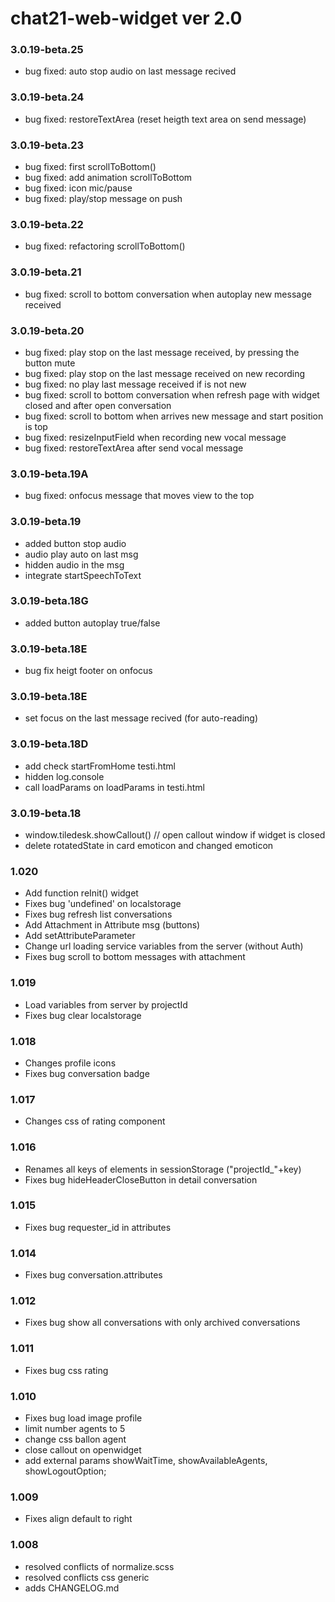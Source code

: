 # chat21-web-widget ver 2.0

### 3.0.19-beta.25
- bug fixed: auto stop audio on last message recived

### 3.0.19-beta.24
- bug fixed: restoreTextArea (reset heigth text area on send message)

### 3.0.19-beta.23
- bug fixed: first scrollToBottom() 
- bug fixed: add animation scrollToBottom
- bug fixed: icon mic/pause 
- bug fixed: play/stop message on push

### 3.0.19-beta.22
- bug fixed: refactoring scrollToBottom()

### 3.0.19-beta.21
- bug fixed: scroll to bottom conversation when autoplay new message received

### 3.0.19-beta.20
- bug fixed: play stop on the last message received, by pressing the button mute
- bug fixed: play stop on the last message received on new recording
- bug fixed: no play last message received if is not new
- bug fixed: scroll to bottom conversation when refresh page with widget closed and after open conversation
- bug fixed: scroll to bottom when arrives new message and start position is top
- bug fixed: resizeInputField when recording new vocal message
- bug fixed: restoreTextArea after send vocal message

### 3.0.19-beta.19A
- bug fixed: onfocus message that moves view to the top

### 3.0.19-beta.19
- added button stop audio
- audio play auto on last msg
- hidden audio in the msg
- integrate startSpeechToText


### 3.0.19-beta.18G
- added button autoplay true/false

### 3.0.19-beta.18E
- bug fix heigt footer on onfocus

### 3.0.19-beta.18E
- set focus on the last message recived (for auto-reading)

### 3.0.19-beta.18D
- add check startFromHome testi.html
- hidden log.console
- call loadParams on loadParams in testi.html

### 3.0.19-beta.18
- window.tiledesk.showCallout() // open callout window if widget is closed
- delete rotatedState in card emoticon and changed emoticon


### 1.020
- Add function reInit() widget
- Fixes bug 'undefined' on localstorage
- Fixes bug refresh list conversations
- Add Attachment in Attribute msg (buttons)
- Add setAttributeParameter
- Change url loading service variables from the server (without Auth)
- Fixes bug scroll to bottom messages with attachment

### 1.019
- Load variables from server by projectId
- Fixes bug clear localstorage

### 1.018
- Changes profile icons
- Fixes bug conversation badge

### 1.017
- Changes css of rating component

### 1.016
- Renames all keys of elements in sessionStorage ("projectId_"+key)
- Fixes bug hideHeaderCloseButton in detail conversation

### 1.015
- Fixes bug requester_id in attributes

### 1.014
- Fixes bug conversation.attributes

### 1.012
- Fixes bug show all conversations with only archived conversations 

### 1.011
- Fixes bug css rating 

### 1.010
- Fixes bug load image profile 
- limit number agents to 5
- change css ballon agent
- close callout on openwidget
- add external params showWaitTime, showAvailableAgents, showLogoutOption;

### 1.009
- Fixes align default to right

### 1.008
- resolved conflicts of normalize.scss
- resolved conflicts css generic
- adds CHANGELOG.md
